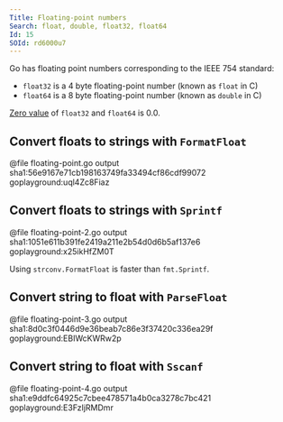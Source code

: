 ```yaml
---
Title: Floating-point numbers
Search: float, double, float32, float64
Id: 15
SOId: rd6000u7
---
```


Go has floating point numbers corresponding to the IEEE 754 standard:

* `float32` is a 4 byte floating-point number (known as `float` in C)
* `float64` is a 8 byte floating-point number (known as `double` in C)

[Zero value](29) of `float32` and `float64` is 0.0.

## Convert floats to strings with `FormatFloat`

@file floating-point.go output sha1:56e9167e71cb198163749fa33494cf86cdf99072 goplayground:uql4Zc8Fiaz

## Convert floats to strings with `Sprintf`

@file floating-point-2.go output sha1:1051e611b391fe2419a211e2b54d0d6b5af137e6 goplayground:x25ikHfZM0T

Using `strconv.FormatFloat` is faster than `fmt.Sprintf`.

## Convert string to float with `ParseFloat`

@file floating-point-3.go output sha1:8d0c3f0446d9e36beab7c86e3f37420c336ea29f goplayground:EBIWcKWRw2p

## Convert string to float with `Sscanf`

@file floating-point-4.go output sha1:e9ddfc64925c7cbee478571a4b0ca3278c7bc421 goplayground:E3FzIjRMDmr
